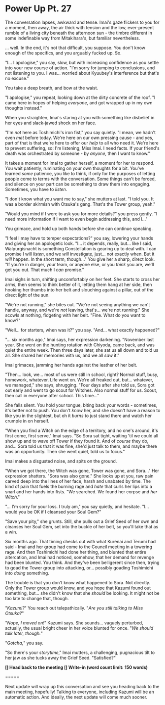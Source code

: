 # Power Up Pt. 27

The conversation lapses, awkward and tense. Imai's gaze flickers to you for a moment, then away, the air thick with tension and the low, ever-present rumble of a living city beneath the afternoon sun - the timbre different in some indefinable way from Mitakihara's, but familiar nevertheless.

... well. In the end, it's not that difficult, you suppose. You don't know enough of the specifics, and you arguably fucked up. So.

"I... I apologise," you say, slow, but with increasing confidence as you settle into your new course of action. "I'm sorry for jumping to conclusions, and not listening to you. I was... worried about Kyuubey's interference but that's no excuse."

You take a deep breath, and bow at the waist.

"I apologise," you repeat, looking down at the dirty concrete of the roof. "I came here in hopes of helping *everyone*, and got wrapped up in my own thoughts instead."

When you straighten, Imai's staring at you with something like disbelief in her eyes and slack-jawed shock on her face.

"I'm *not* here as Toshimichi's iron fist," you say quietly. "I mean, we hadn't even *met* before today. We're here on our own pressing cause - and yes, part of that is that we're here to offer our *help* to all who need it. We're here to prevent suffering, so: I'm listening, Miss Imai. I need facts. If your friend's death was orchestrated by someone - by *anyone*, then I want to know."

It takes a moment for Imai to gather herself, a moment for her to respond. You wait patiently, ruminating on your own thoughts for a bit. You've learned *some* patience, you like to think, if only for the purposes of letting people come to terms with the conversation. Some things can't be forced, and silence on your part can be something to draw them into engaging. Sometimes, you have to *listen*.

"I don't know what you want me to say," she mutters at last. "I told you. It was a border skirmish with Otsuka's gang. That's the Tower group, yeah."

"Would you mind if I were to ask you for more details?" you press gently. "I need more information if I want to even begin addressing this, and I..."

You grimace, and hold up both hands before she can continue speaking.

"I feel I may have to temper expectations?" you say, lowering your hands and giving her an apologetic look. "I... it depends, really, but... like I said, Walpurgisnacht is something Constellation is gearing up to deal with. I can promise I will *listen*, and we *will* investigate, just... not exactly when. But it *will* happen. In the short term, though..." You give her a sharp, direct look. "If you're in danger, your team, or anyone else, or you *think* you are, we'll get you out. That much I *can* promise."

Imai sighs in turn, shifting uncomfortably on her feet. She starts to cross her arms, then seems to think better of it, letting them hang at her side, then hooking her thumbs into her belt and slouching against a pillar, out of the direct light of the sun.

"We're not running," she bites out. "We're not seeing anything we can't handle, anyway, and we're *not* leaving, that's... we're not *running*." She scowls at nothing, fidgeting with her belt. "Fine. What do you want to know?"

"Well... for starters, when was it?" you say. "And... what exactly happened?"

"... six months ago," Imai says, her expression darkening. "November last year. She went on the hunting rotation with Chiyoda, came back, and was quiet the entire week. Then three days later, she sat us all down and told us all. She shared her memories with us, and we all *saw* it."

Imai grimaces, jamming her hands against the leather of her belt.

"Then... look, we... most of us were still in school, right? Normal stuff, busy, homework, whatever. Life went on. We're all freaked out, but... whatever, we managed," she says, shrugging. "Four days after she told us, Sora got out early and went to go scout for Witches. Also normal stuff for us. Scout, then call in everyone after school. This time..."

She falls silent. You hold your tongue, biting back your words - sometimes, it's better not to push. You don't *know* her, and she doesn't have a reason to like you in the slightest, but oh it *burns* to just stand there and watch her crumple in on herself.

"When you find a Witch on the edge of a territory, and no one's around, it's first come, first serve," Imai says. "So Sora sat tight, waiting 'til we could all show up and to wave off Tower if they found it. And of *course* they do, and... Sora told us that it was fine, she'd just talk to them, and maybe there was an opportunity. Then she went quiet, told us to focus."

Imai makes a disgusted noise, and spits on the ground.

"When we got there, the Witch was gone, Tower was gone, and Sora..." Her expression shatters. "Sora was also gone." She looks up at you, raw pain carved deep into the lines of her face, harsh and unabated by time. The kind of pain that fuels the burning rage and *hate* that curls her lips into a snarl and her hands into fists. "We searched. We found her corpse and *her Witch*."

"... I'm sorry for your loss. I truly am," you say quietly, and hesitate. "I... would you be OK if I cleansed your Soul Gem?"

"Save your pity," she grunts. Still, she pulls out a Grief Seed of her own and cleanses her Soul Gem, set into the buckle of her belt, so you'll take that as a win.

Six months ago. That timing checks out with what Kurenai and Terumi had said - Imai and her group had come to the Council meeting in a towering rage. And then Toshimichi had done her thing, and blunted that entire altercation, and Imai had noticed, somehow, that her demand for revenge had been blunted. You think. And they've been belligerent since then, trying to goad the Tower group into attacking, or... possibly goading Toshimichi into *doing* something.

The trouble is that you don't know what happened to Sora. Not directly. Only the Tower group would know, and you hope that Kazumi found out something, but... she didn't know that she *should* be looking. It might not be too late to change that, though.

"*Kazumi?*" You reach out telepathically. "*Are you still talking to Miss Otsuka?*"

"*Nope, I moved on!*" Kazumi says. She sounds... vaguely perturbed, actually, the usual bright cheer in her voice blunted for once. "*We should talk later, though.*"

"*Gotcha,*" you say.

"So there's your *storytime*," Imai mutters, a challenging, pugnacious tilt to her jaw as she tucks away the Grief Seed. "Satisfied?"

**\[] Head back to the meeting
\[] Write-in (word count limit: 150 words)**

\=====​

Next update will wrap up this conversation and see you heading back to the main meeting, hopefully! Talking to everyone, including Kazumi will be an automatic action. And ideally, the next update will come much sooner.
